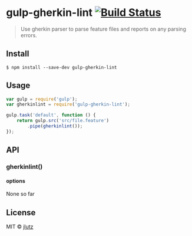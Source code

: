 # gulp-gherkin-lint [![Build Status](https://travis-ci.org/lutzj82/gulp-gherkin-lint.svg?branch=master)](https://travis-ci.org/lutzj82/gulp-gherkin-lint)

> Use gherkin parser to parse feature files and reports on any parsing errors.


## Install

```
$ npm install --save-dev gulp-gherkin-lint
```


## Usage

```js
var gulp = require('gulp');
var gherkinlint = require('gulp-gherkin-lint');

gulp.task('default', function () {
	return gulp.src('src/file.feature')
		.pipe(gherkinlint());
});
```


## API

### gherkinlint()

#### options

None so far

## License

MIT © [jlutz](https://github.com/lutzj82)
